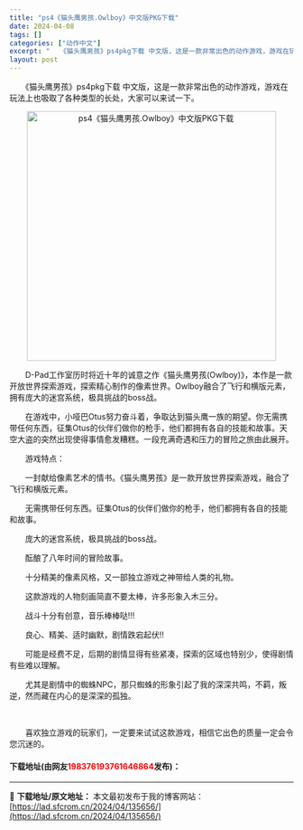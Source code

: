 ```yaml
---
title: "ps4《猫头鹰男孩.Owlboy》中文版PKG下载"
date: 2024-04-08
tags: []
categories: ["动作中文"]
excerpt: "　　《猫头鹰男孩》ps4pkg下载 中文版，这是一款非常出色的动作游戏，游戏在玩法上也吸取了各种类型的长处，大家可以来试一下。 　　D-Pad工作室历时将近十年的诚意之作《猫头鹰男孩(Owlboy)》，本作是一款开放世界探索游戏，探索精心制作的像素世界。Owlboy融合了飞行和横版元素，拥有庞大的迷&hellip;"
layout: post
---
```


 <p>　　《猫头鹰男孩》ps4pkg下载 中文版，这是一款非常出色的动作游戏，游戏在玩法上也吸取了各种类型的长处，大家可以来试一下。</p> <p align="center"><img border="0" src="https://lad.sfcrom.cn/wp-content/uploads/2024/04/20240408_661357ed7ff03.webp" width="442" alt="ps4《猫头鹰男孩.Owlboy》中文版PKG下载" /></p> <p>　　D-Pad工作室历时将近十年的诚意之作《猫头鹰男孩(Owlboy)》，本作是一款开放世界探索游戏，探索精心制作的像素世界。Owlboy融合了飞行和横版元素，拥有庞大的迷宫系统，极具挑战的boss战。</p> <p>　　在游戏中，小哑巴Otus努力奋斗着，争取达到猫头鹰一族的期望。你无需携带任何东西，征集Otus的伙伴们做你的枪手，他们都拥有各自的技能和故事。天空大盗的突然出现使得事情愈发糟糕。一段充满奇遇和压力的冒险之旅由此展开。</p> <p>　　游戏特点：</p> <p>　　一封献给像素艺术的情书。《猫头鹰男孩》是一款开放世界探索游戏，融合了飞行和横版元素。</p> <p>　　无需携带任何东西。征集Otus的伙伴们做你的枪手，他们都拥有各自的技能和故事。</p> <p>　　庞大的迷宫系统，极具挑战的boss战。</p> <p>　　酝酿了八年时间的冒险故事。</p> <p>　　十分精美的像素风格，又一部独立游戏之神带给人类的礼物。</p> <p>　　这款游戏的人物刻画简直不要太棒，许多形象入木三分。</p> <p>　　战斗十分有创意，音乐棒棒哒!!!</p> <p>　　良心、精美、适时幽默，剧情跌宕起伏!!</p> <p>　　可能是经费不足，后期的剧情显得有些紧凑，探索的区域也特别少，使得剧情有些难以理解。</p> <p>　　尤其是剧情中的蜘蛛NPC，那只蜘蛛的形象引起了我的深深共鸣，不羁，叛逆，然而藏在内心的是深深的孤独。</p> <p>&nbsp;</p> <p>　　喜欢独立游戏的玩家们，一定要来试试这款游戏，相信它出色的质量一定会令您沉迷的。</p> <p><h4>下载地址(由网友<font color="red">198376193761646864</font>发布)：</h4></p> 

---
📖 **下载地址/原文地址：** 本文最初发布于我的博客网站：[https://lad.sfcrom.cn/2024/04/135656/](https://lad.sfcrom.cn/2024/04/135656/)
